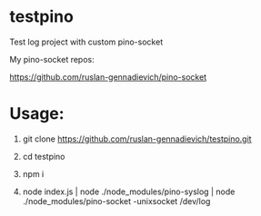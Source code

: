 # testpino
Test log project with custom pino-socket

My pino-socket repos:

https://github.com/ruslan-gennadievich/pino-socket

# Usage:

1) git clone https://github.com/ruslan-gennadievich/testpino.git

2) cd testpino

3) npm i

4) node index.js | node ./node_modules/pino-syslog | node ./node_modules/pino-socket -unixsocket /dev/log
